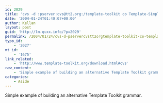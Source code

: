 ```yaml
---
id: 2029
title: 'cvs -d :pserver:cvs@tt2.org:/template-toolkit co Template-Simple'
date: '2004-01-24T01:40:07+00:00'
author: Kellan
layout: post
guid: 'http://lm.quxx.info/?p=2029'
permalink: /2004/01/24/cvs-d-pservercvstt2orgtemplate-toolkit-co-template-simple/
typo_id:
    - '2027'
mt_id:
    - '1675'
link_related:
    - 'http://www.template-toolkit.org/download.html#cvs'
raw_content:
    - 'Simple example of building an alternative Template Toolkit grammar.'
categories:
    - Aside
---
```


Simple example of building an alternative Template Toolkit grammar.